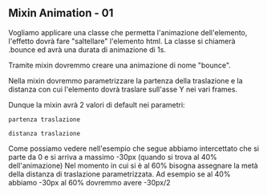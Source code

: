 ## Mixin Animation - 01

Vogliamo applicare una classe che permetta l'animazione dell'elemento, l'effetto dovrà fare "saltellare" l'elemento html. La classe si chiamerà .bounce ed avrà una durata di animazione di 1s.

Tramite mixin dovremmo creare una animazione di nome "bounce".

Nella mixin dovremmo parametrizzare la partenza della traslazione e la distanza con cui l'elemento dovrà traslare sull'asse Y nei vari frames.

Dunque la mixin avrà 2 valori di default nei parametri:

    partenza traslazione

    distanza traslazione

Come possiamo vedere nell'esempio che segue abbiamo intercettato che si parte da 0 e si arriva a massimo -30px (quando si trova al 40% dell'animazione) Nel momento in cui si è al 60% bisogna assegnare la metà della distanza di traslazione parametrizzata. Ad esempio se al 40% abbiamo -30px al 60% dovremmo avere -30px/2
